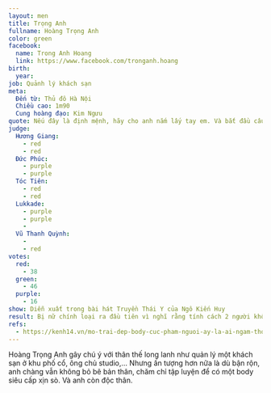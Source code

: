 ```yaml
---
layout: men
title: Trọng Anh
fullname: Hoàng Trọng Anh
color: green
facebook:
  name: Trong Anh Hoang
  link: https://www.facebook.com/tronganh.hoang
birth:
  year: 
job: Quảnh lý khách sạn
meta:
  Đến từ: Thủ đô Hà Nội
  Chiều cao: 1m90
  Cung hoàng đạo: Kim Ngưu
quote: Nếu đây là định mệnh, hãy cho anh nắm lấy tay em. Và bắt đầu câu chuyện tình mang tên người lạ quen nhau này nhé. Và anh là Trọng Anh, đến từ Thủ đô Hà Nội.
judge:
  Hương Giang:
    - red
    - red
  Đức Phúc:
    - purple
    - purple
  Tóc Tiên:
    - red
    - red
  Lukkade:
    - purple
    - purple
    -
  Vũ Thanh Quỳnh:
    -
    - red
votes:
  red:
    - 38
  green:
    - 46
  purple:
    - 16
show: Diễn xuất trong bài hát Truyền Thái Y của Ngô Kiến Huy
result: Bị nữ chính loại ra đầu tiên vì nghĩ rằng tính cách 2 người không đồng điệu với nhau.
refs:
  - https://kenh14.vn/mo-trai-dep-body-cuc-pham-nguoi-ay-la-ai-ngam-thoi-cung-thay-vui-queo-lua-anh-con-doc-than-ma-crush-le-ne-20200531152031358.chn
---
```

Hoàng Trọng Anh gây chú ý với thân thế long lanh như quản lý một khách sạn ở khu phố cổ, ông chủ studio,... Nhưng ấn tượng hơn nữa là dù bận rộn, anh chàng vẫn không bỏ bê bản thân, chăm chỉ tập luyện để có một body siêu cấp xịn sò. Và anh còn độc thân.